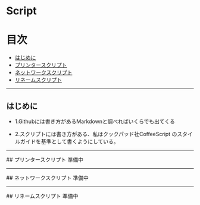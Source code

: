 # Script

# 目次

- [はじめに](#first)
- [プリンタースクリプト](#printscript)
- [ネットワークスクリプト](#netsc)
- [リネームスクリプト](#rename)

<hr id="first" />

## はじめに

* 1.Githubには書き方があるMarkdownと調べればいくらでも出てくる

* 2.スクリプトには書き方がある、私はクックパッド社CoffeeScript のスタイルガイドを基準として書くようにしている。

<hr id="printscript" />
## プリンタースクリプト
準備中

<hr id="netsc" />
## ネットワークスクリプト
準備中

<hr id="rename" />
## リネームスクリプト
準備中
